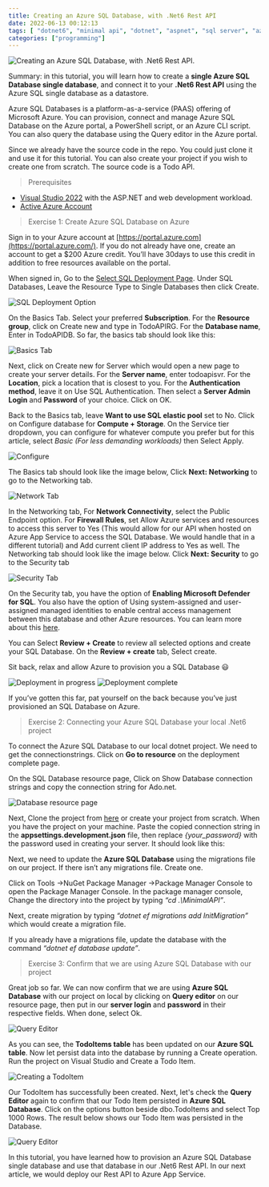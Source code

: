 ```yaml
---
title: Creating an Azure SQL Database, with .Net6 Rest API
date: 2022-06-13 00:12:13
tags: [ "dotnet6", "minimal api", "dotnet", "aspnet", "sql server", "azure" ]
categories: ["programming"]
---
```


<img src="https://res.cloudinary.com/virifortissimi/image/upload/v1655059270/ThirdBlog/1_iHyPirIOr8unnVpH622PAA.png" class="" width="auto" height="auto" alt="Creating an Azure SQL Database, with .Net6 Rest API." />

Summary: in this tutorial, you will learn how to create a **single Azure SQL Database single database**, and connect it to your **.Net6 Rest API** using the Azure SQL single database as a datastore.

<!-- more -->

Azure SQL Databases is a platform-as-a-service (PAAS) offering of Microsoft Azure. You can provision, connect and manage Azure SQL Database on the Azure portal, a PowerShell script, or an Azure CLI script. You can also query the database using the Query editor in the Azure portal.

Since we already have the source code in the repo. You could just clone it and use it for this tutorial. You can also create your project if you wish to create one from scratch. The source code is a Todo API.

> Prerequisites

- [Visual Studio 2022](https://visualstudio.microsoft.com/vs/#download) with the ASP.NET and web development workload.
- [Active Azure Account](https://portal.azure.com)

> Exercise 1: Create Azure SQL Database on Azure

Sign in to your Azure account at [https://portal.azure.com](https://portal.azure.com/). If you do not already have one, create an account to get a $200 Azure credit. You’ll have 30days to use this credit in addition to free resources available on the portal.

When signed in, Go to the [Select SQL Deployment Page](https://portal.azure.com/#create/Microsoft.AzureSQL). Under SQL Databases, Leave the Resource Type to Single Databases then click Create.

<img src="https://res.cloudinary.com/virifortissimi/image/upload/v1655059269/ThirdBlog/1_pxvRA2Zn7IYqj5DcLQEB5A.png" class="" width="auto" height="auto" alt="SQL Deployment Option" />

On the Basics Tab. Select your preferred **Subscription**. For the **Resource group**, click on Create new and type in TodoAPIRG. For the **Database name**, Enter in TodoAPIDB. So far, the basics tab should look like this:

<img src="https://res.cloudinary.com/virifortissimi/image/upload/v1655059270/ThirdBlog/1_MlZHkGpPHEBQXjyuSLsapQ.png" class="" width="auto" height="auto" alt="Basics Tab" />

Next, click on Create new for Server which would open a new page to create your server details. For the **Server name**, enter todoapisvr. For the **Location**, pick a location that is closest to you. For the **Authentication method**, leave it on Use SQL Authentication. Then select a **Server Admin Login** and **Password** of your choice. Click on OK.

Back to the Basics tab, leave **Want to use SQL elastic pool** set to No. Click on Configure database for **Compute + Storage**. On the Service tier dropdown, you can configure for whatever compute you prefer but for this article, select *Basic (For less demanding workloads)* then Select Apply.

<img src="https://res.cloudinary.com/virifortissimi/image/upload/v1655059270/ThirdBlog/1_iLn-B-_r5i3X_GqTbuVFzQ.png" class="" width="auto" height="auto" alt="Configure" />

The Basics tab should look like the image below, Click **Next: Networking** to go to the Networking tab.

<img src="https://res.cloudinary.com/virifortissimi/image/upload/v1655059270/ThirdBlog/1_IEy6rKGli9qlaWA9K6sl0g.png" class="" width="auto" height="auto" alt="Network Tab" />

In the Networking tab, For **Network Connectivity**, select the Public Endpoint option. For **Firewall Rules**, set Allow Azure services and resources to access this server to Yes (This would allow for our API when hosted on Azure App Service to access the SQL Database. We would handle that in a different tutorial) and Add current client IP address to Yes as well. The Networking tab should look like the image below. Click **Next: Security** to go to the Security tab

<img src="https://res.cloudinary.com/virifortissimi/image/upload/v1655059270/ThirdBlog/1_0yfOqlqAH-IiH3QWzuLdIw.png" class="" width="auto" height="auto" alt="Security Tab" />

On the Security tab, you have the option of **Enabling Microsoft Defender for SQL**. You also have the option of Using system-assigned and user-assigned managed identities to enable central access management between this database and other Azure resources. You can learn more about this [here](https://go.microsoft.com/fwlink/?linkid=2161107).

You can Select **Review + Create** to review all selected options and create your SQL Database. On the **Review + create** tab, Select create.

Sit back, relax and allow Azure to provision you a SQL Database 😃

<img src="https://res.cloudinary.com/virifortissimi/image/upload/v1655059270/ThirdBlog/1_EH-iNWfpATyWJW8hwkpmyw.png" class="" width="auto" height="auto" alt="Deployment in progress" />

<img src="https://res.cloudinary.com/virifortissimi/image/upload/v1655059270/ThirdBlog/1_9UP2tWNSAwbzYIeSS7OaQQ.png" class="" width="auto" height="auto" alt="Deployment complete" />

If you’ve gotten this far, pat yourself on the back because you’ve just provisioned an SQL Database on Azure.

> Exercise 2: Connecting your Azure SQL Database your local .Net6 project

To connect the Azure SQL Database to our local dotnet project. We need to get the connectionstrings. Click on **Go to resource** on the deployment complete page.

On the SQL Database resource page, Click on Show Database connection strings and copy the connection string for Ado.net.

<img src="https://res.cloudinary.com/virifortissimi/image/upload/v1655059270/ThirdBlog/1_X00KO3Ulx5iyWxzFS2vHlg.png" class="" width="auto" height="auto" alt="Database resource page" />


Next, Clone the project from [here](https://github.com/Virifortissimi/MinimalAPI) or create your project from scratch. When you have the project on your machine. Paste the copied connection string in the **appsettings.development.json** file, then replace *{your_password}* with the password used in creating your server. It should look like this:

<script src="https://gist.github.com/Virifortissimi/6de502fd9d991c3c82e5acb5f2c035dc.js"></script>

Next, we need to update the **Azure SQL Database** using the migrations file on our project. If there isn’t any migrations file. Create one.

Click on Tools →NuGet Package Manager →Package Manager Console to open the Package Manager Console. In the package manager console, Change the directory into the project by typing *“cd .\MinimalAPI”*.

Next, create migration by typing *“dotnet ef migrations add InitMigration”* which would create a migration file.

If you already have a migrations file, update the database with the command *“dotnet ef database update”*.

> Exercise 3: Confirm that we are using Azure SQL Database with our project

Great job so far. We can now confirm that we are using **Azure SQL Database** with our project on local by clicking on **Query editor** on our resource page, then put in our **server login** and **password** in their respective fields. When done, select Ok.

<img src="https://res.cloudinary.com/virifortissimi/image/upload/v1655059271/ThirdBlog/1_SRTmYREBMDAceOi2fRTKRA.png" class="" width="auto" height="auto" alt="Query Editor" />

As you can see, the **TodoItems table** has been updated on our **Azure SQL table**. Now let persist data into the database by running a Create operation. Run the project on Visual Studio and Create a Todo Item.

<img src="https://res.cloudinary.com/virifortissimi/image/upload/v1655059270/ThirdBlog/1__o9yV87bGU8RB-NNi_inCg.png" class="" width="auto" height="auto" alt="Creating a TodoItem" />

Our TodoItem has successfully been created. Next, let's check the **Query Editor** again to confirm that our Todo Item persisted in **Azure SQL Database**. Click on the options button beside dbo.TodoItems and select Top 1000 Rows. The result below shows our Todo Item was persisted in the Database.

<img src="https://res.cloudinary.com/virifortissimi/image/upload/v1655059270/ThirdBlog/1_K39CVQnyKpiWHJXPcqGzWg.png" class="" width="auto" height="auto" alt="Query Editor" />


In this tutorial, you have learned how to provision an Azure SQL Database single database and use that database in our .Net6 Rest API. In our next article, we would deploy our Rest API to Azure App Service.